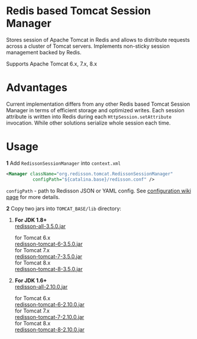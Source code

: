 Redis based Tomcat Session Manager
===

Stores session of Apache Tomcat in Redis and allows to distribute requests across a cluster of Tomcat servers. Implements non-sticky session management backed by Redis.  

Supports Apache Tomcat 6.x, 7.x, 8.x

Advantages
===

Current implementation differs from any other Redis based Tomcat Session Manager in terms of efficient storage and optimized writes. Each session attribute is written into Redis during each `HttpSession.setAttribute` invocation. While other solutions serialize whole session each time.

Usage
===

**1** Add `RedissonSessionManager` into `context.xml`
   
   ```xml
<Manager className="org.redisson.tomcat.RedissonSessionManager"
	         configPath="${catalina.base}/redisson.conf" />
   ```
   
   `configPath` - path to Redisson JSON or YAML config. See [configuration wiki page](https://github.com/redisson/redisson/wiki/2.-Configuration) for more details.


**2** Copy two jars into `TOMCAT_BASE/lib` directory:
  
1. __For JDK 1.8+__  
      [redisson-all-3.5.0.jar](https://repository.sonatype.org/service/local/artifact/maven/redirect?r=central-proxy&g=org.redisson&a=redisson-all&v=3.5.0&e=jar)
  
      for Tomcat 6.x  
      [redisson-tomcat-6-3.5.0.jar](https://repository.sonatype.org/service/local/artifact/maven/redirect?r=central-proxy&g=org.redisson&a=redisson-tomcat-6&v=3.5.0&e=jar)  
      for Tomcat 7.x  
      [redisson-tomcat-7-3.5.0.jar](https://repository.sonatype.org/service/local/artifact/maven/redirect?r=central-proxy&g=org.redisson&a=redisson-tomcat-7&v=3.5.0&e=jar)  
      for Tomcat 8.x  
      [redisson-tomcat-8-3.5.0.jar](https://repository.sonatype.org/service/local/artifact/maven/redirect?r=central-proxy&g=org.redisson&a=redisson-tomcat-8&v=3.5.0&e=jar)
  
2. __For JDK 1.6+__  
      [redisson-all-2.10.0.jar](https://repository.sonatype.org/service/local/artifact/maven/redirect?r=central-proxy&g=org.redisson&a=redisson-all&v=2.10.0&e=jar)
  
      for Tomcat 6.x  
      [redisson-tomcat-6-2.10.0.jar](https://repository.sonatype.org/service/local/artifact/maven/redirect?r=central-proxy&g=org.redisson&a=redisson-tomcat-6&v=2.10.0&e=jar)  
      for Tomcat 7.x  
      [redisson-tomcat-7-2.10.0.jar](https://repository.sonatype.org/service/local/artifact/maven/redirect?r=central-proxy&g=org.redisson&a=redisson-tomcat-7&v=2.10.0&e=jar)  
      for Tomcat 8.x  
      [redisson-tomcat-8-2.10.0.jar](https://repository.sonatype.org/service/local/artifact/maven/redirect?r=central-proxy&g=org.redisson&a=redisson-tomcat-8&v=2.10.0&e=jar)

